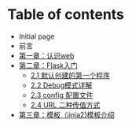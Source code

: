 # Table of contents

* Initial page
* 前言
* [第一章：认识web](untitled-1.md)
* [第二章：Flask入门](child1/README.md)
  * [2.1 默认创建的第一个程序](child1/untitled.md)
  * [2.2 Debug模式详解](child1/child2.md)
  * [2.3 config 配置文件](child1/untitled-2.md)
  * [2.4 URL 二种传值方式](child1/2.4-url-er-zhong-chuan-zhi-fang-shi.md)
* [第三章：模板（jinja2\)模板介绍](4-zhong-mo-shi.md)

